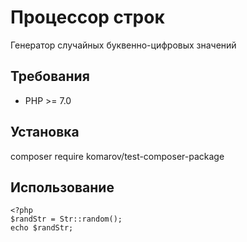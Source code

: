 # Процессор строк
Генератор случайных буквенно-цифровых значений
## Требования
- PHP >= 7.0
## Установка
composer require komarov/test-composer-package
## Использование
```
<?php
$randStr = Str::random();
echo $randStr;
```
